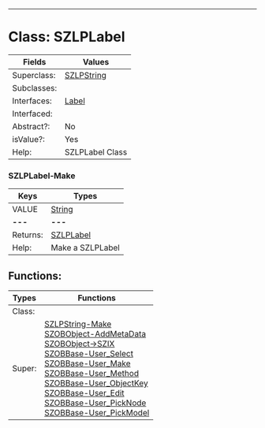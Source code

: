 ---------

# Class:	SZLPLabel

| Fields | Values |
| --------- | --------- |
| Superclass: | [SZLPString](SZLPString.html) |
| Subclasses: |  |
| Interfaces: | [Label](Label.html) |
| Interfaced: |  |
| Abstract?: | No |
| isValue?: | Yes |
| Help: | SZLPLabel Class |

### SZLPLabel-Make

| Keys | Types |
| --------- | --------- |
| VALUE | [String](String.html) |
| **---** | **---** |
| Returns: | [SZLPLabel](SZLPLabel.html) |
| Help: | Make a SZLPLabel |


## Functions:

| Types | Functions |
| --------- | --------- |
| Class: |  |
| Super: | [SZLPString-Make](SZLPString.html) <br> [SZOBObject-AddMetaData](SZOBObject.html) <br> [SZOBObject->SZIX](SZOBObject.html) <br> [SZOBBase-User_Select](SZOBBase.html) <br> [SZOBBase-User_Make](SZOBBase.html) <br> [SZOBBase-User_Method](SZOBBase.html) <br> [SZOBBase-User_ObjectKey](SZOBBase.html) <br> [SZOBBase-User_Edit](SZOBBase.html) <br> [SZOBBase-User_PickNode](SZOBBase.html) <br> [SZOBBase-User_PickModel](SZOBBase.html) |


